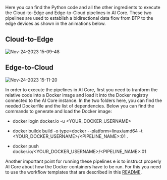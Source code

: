 Here you can find the Python code and all the other ingredients to execute the Cloud-to-Edge and Edge-to-Cloud pipelines in AI Core. These two pipelines are used to establish a bidirectional data flow from BTP to the edge devices as shown in the animations below.

<h2>Cloud-to-Edge</h2>
  
![Nov-24-2023 15-09-48](https://github.com/SAP-samples/btp-industry-use-cases/assets/1317854/4ddb1a2f-be7d-4659-a162-f01b5d654bf7)

<h2>Edge-to-Cloud</h2>
  
![Nov-24-2023 15-11-20](https://github.com/SAP-samples/btp-industry-use-cases/assets/1317854/7a5b1c14-e012-4753-b56a-53f497d3b7d5)

In order to execute the pipelines in AI Core, first you need to tranform the relative code into a Docker image and load it into the Docker registry connected to the AI Core instance. In the two folders here, you can find the needed Dockerfile and the list of dependencies. 
Below you can find the commands to generate and load the Docker image:

* docker login docker.io -u <YOUR_DOCKER_USERNAME>

* docker buildx build -o type=docker --platform=linux/amd64 -t <YOUR_DOCKER_USERNAME>/<PIPELINE_NAME>:01 .

* docker push docker.io/<YOUR_DOCKER_USERNAME>/<PIPELINE_NAME>:01

Another important point for running these pipelines e is to instruct properly AI Core about how the Docker containers have to be run. 
For this you need to use the workflow templates that are described in this [README](../dataflows-templates/README.md).
